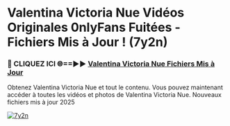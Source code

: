 # Valentina Victoria Nue Vidéos Originales 0nlyFans Fuitées - Fichiers Mis à Jour ! (7y2n)

<h3>🔴 CLIQUEZ ICI 🌐==►► <a href="https://tinyurl.com/2pmr4ezf" rel="nofollow">Valentina Victoria Nue Fichiers Mis à Jour</a></h3>

Obtenez Valentina Victoria Nue et tout le contenu. Vous pouvez maintenant accéder à toutes les vidéos et photos de Valentina Victoria Nue. Nouveaux fichiers mis à jour 2025

[![7y2n](https://i.imgur.com/6SNvagu.gif)](https://tinyurl.com/2pmr4ezf)
